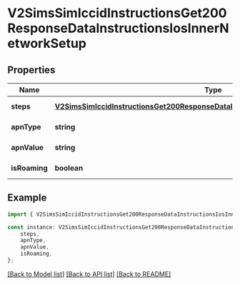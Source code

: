 # V2SimsSimIccidInstructionsGet200ResponseDataInstructionsIosInnerNetworkSetup


## Properties

Name | Type | Description | Notes
------------ | ------------- | ------------- | -------------
**steps** | [**V2SimsSimIccidInstructionsGet200ResponseDataInstructionsIosInnerNetworkSetupSteps**](V2SimsSimIccidInstructionsGet200ResponseDataInstructionsIosInnerNetworkSetupSteps.md) |  | [default to undefined]
**apnType** | **string** |  | [default to undefined]
**apnValue** | **string** |  | [default to undefined]
**isRoaming** | **boolean** |  | [default to undefined]

## Example

```typescript
import { V2SimsSimIccidInstructionsGet200ResponseDataInstructionsIosInnerNetworkSetup } from '@airhalo/client';

const instance: V2SimsSimIccidInstructionsGet200ResponseDataInstructionsIosInnerNetworkSetup = {
    steps,
    apnType,
    apnValue,
    isRoaming,
};
```

[[Back to Model list]](../README.md#documentation-for-models) [[Back to API list]](../README.md#documentation-for-api-endpoints) [[Back to README]](../README.md)
